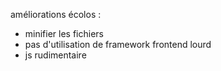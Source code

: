 améliorations écolos :
- minifier les fichiers
- pas d'utilisation de framework frontend lourd
- js rudimentaire
